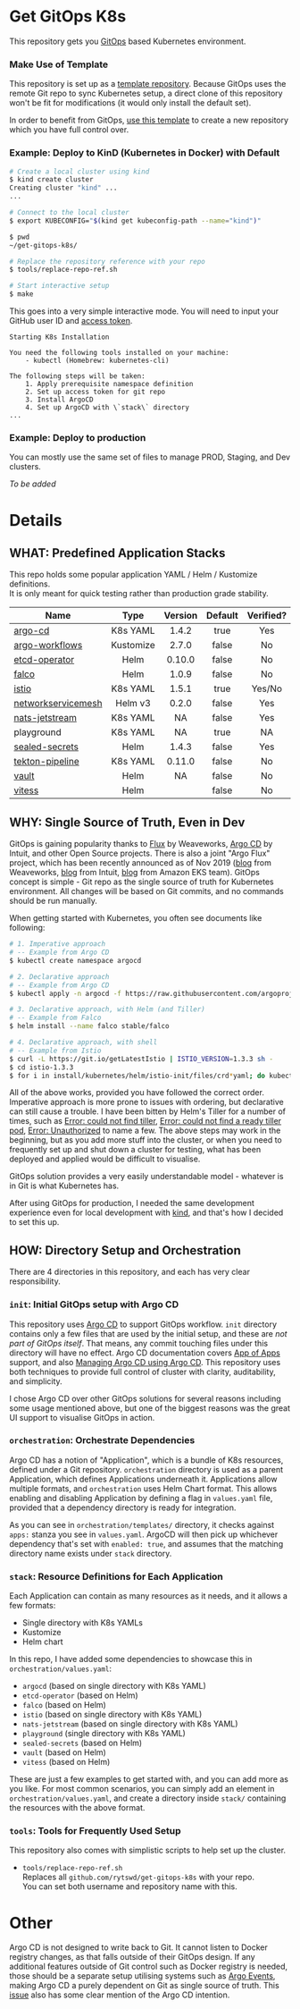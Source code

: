 # Get GitOps K8s

This repository gets you [GitOps](https://www.weave.works/technologies/gitops/) based Kubernetes environment.

### Make Use of Template

This repository is set up as a [template repository](https://help.github.com/en/github/creating-cloning-and-archiving-repositories/creating-a-template-repository). Because GitOps uses the remote Git repo to sync Kubernetes setup, a direct clone of this repository won't be fit for modifications (it would only install the default set).

In order to benefit from GitOps, [use this template](https://github.com/rytswd/get-gitops-k8s/generate) to create a new repository which you have full control over.

### Example: Deploy to KinD (Kubernetes in Docker) with Default

```bash
# Create a local cluster using kind
$ kind create cluster
Creating cluster "kind" ...
...

# Connect to the local cluster
$ export KUBECONFIG="$(kind get kubeconfig-path --name="kind")"

$ pwd
~/get-gitops-k8s/

# Replace the repository reference with your repo
$ tools/replace-repo-ref.sh

# Start interactive setup
$ make
```

This goes into a very simple interactive mode. You will need to input your GitHub user ID and [access token](https://help.github.com/en/github/authenticating-to-github/creating-a-personal-access-token-for-the-command-line).

```
Starting K8s Installation

You need the following tools installed on your machine:
	- kubectl (Homebrew: kubernetes-cli)

The following steps will be taken:
	1. Apply prerequisite namespace definition
	2. Set up access token for git repo
	3. Install ArgoCD
	4. Set up ArgoCD with \`stack\` directory
...
```

### Example: Deploy to production

You can mostly use the same set of files to manage PROD, Staging, and Dev clusters.

_To be added_

# Details

## WHAT: Predefined Application Stacks

This repo holds some popular application YAML / Helm / Kustomize definitions.  
It is only meant for quick testing rather than production grade stability.

| Name                                                                           |   Type    | Version | Default | Verified? |
| ------------------------------------------------------------------------------ | :-------: | :-----: | :-----: | :-------: |
| [argo-cd](https://github.com/argoproj/argo-cd)                                 | K8s YAML  |  1.4.2  |  true   |    Yes    |
| [argo-workflows](https://github.com/argoproj/argo)                             | Kustomize |  2.7.0  |  false  |    No     |
| [etcd-operator](https://github.com/coreos/etcd-operator)                       |   Helm    | 0.10.0  |  false  |    No     |
| [falco](https://github.com/falcosecurity/falco)                                |   Helm    |  1.0.9  |  false  |    No     |
| [istio](https://github.com/istio/istio)                                        | K8s YAML  |  1.5.1  |  true   |  Yes/No   |
| [networkservicemesh](https://github.com/networkservicemesh/networkservicemesh) |  Helm v3  |  0.2.0  |  false  |    Yes    |
| [nats-jetstream](https://github.com/nats-io/nats-server)                       | K8s YAML  |   NA    |  false  |    Yes    |
| playground                                                                     | K8s YAML  |   NA    |  true   |    NA     |
| [sealed-secrets](https://github.com/bitnami-labs/sealed-secrets)               |   Helm    |  1.4.3  |  false  |    Yes    |
| [tekton-pipeline](https://github.com/tektoncd/pipeline)                        | K8s YAML  | 0.11.0  |  false  |    No     |
| [vault](https://github.com/hashicorp/vault-helm)                               |   Helm    |   NA    |  false  |    No     |
| [vitess](https://github.com/vitessio/vitess)                                   |   Helm    |         |  false  |    No     |

## WHY: Single Source of Truth, Even in Dev

GitOps is gaining popularity thanks to [Flux](https://github.com/fluxcd/flux) by Weaveworks, [Argo CD](https://argoproj.github.io/argo-cd/) by Intuit, and other Open Source projects. There is also a joint "Argo Flux" project, which has been recently announced as of Nov 2019 ([blog](https://www.weave.works/blog/argo-flux-join-forces) from Weaveworks, [blog](https://www.intuit.com/blog/technology/introducing-argo-flux/) from Intuit, [blog](https://aws.amazon.com/blogs/containers/help-us-write-a-new-chapter-for-gitops-kubernetes-and-open-source-collaboration/) from Amazon EKS team). GitOps concept is simple - Git repo as the single source of truth for Kubernetes environment. All changes will be based on Git commits, and no commands should be run manually.

When getting started with Kubernetes, you often see documents like following:

```bash
# 1. Imperative approach
# -- Example from Argo CD
$ kubectl create namespace argocd
```

```bash
# 2. Declarative approach
# -- Example from Argo CD
$ kubectl apply -n argocd -f https://raw.githubusercontent.com/argoproj/argo-cd/stable/manifests/install.yaml
```

```bash
# 3. Declarative approach, with Helm (and Tiller)
# -- Example from Falco
$ helm install --name falco stable/falco
```

```bash
# 4. Declarative approach, with shell
# -- Example from Istio
$ curl -L https://git.io/getLatestIstio | ISTIO_VERSION=1.3.3 sh -
$ cd istio-1.3.3
$ for i in install/kubernetes/helm/istio-init/files/crd*yaml; do kubectl apply -f $i; done
```

All of the above works, provided you have followed the correct order. Imperative approach is more prone to issues with ordering, but declarative can still cause a trouble. I have been bitten by Helm's Tiller for a number of times, such as [Error: could not find tiller](https://github.com/helm/helm/issues/4685), [Error: could not find a ready tiller pod](https://github.com/helm/helm/issues/2064), [Error: Unauthorized](https://github.com/helm/helm/issues/6315) to name a few. The above steps may work in the beginning, but as you add more stuff into the cluster, or when you need to frequently set up and shut down a cluster for testing, what has been deployed and applied would be difficult to visualise.

GitOps solution provides a very easily understandable model - whatever is in Git is what Kubernetes has.

After using GitOps for production, I needed the same development experience even for local development with [kind](https://kind.sigs.k8s.io/), and that's how I decided to set this up.

## HOW: Directory Setup and Orchestration

There are 4 directories in this repository, and each has very clear responsibility.

### `init`: Initial GitOps setup with Argo CD

This repository uses [Argo CD](https://argoproj.github.io/argo-cd/) to support GitOps workflow. `init` directory contains only a few files that are used by the initial setup, and these are _not part of GitOps itself_. That means, any commit touching files under this directory will have no effect. Argo CD documentation covers [App of Apps](https://argoproj.github.io/argo-cd/operator-manual/declarative-setup/#app-of-apps) support, and also [Managing Argo CD using Argo CD](https://argoproj.github.io/argo-cd/operator-manual/declarative-setup/#manage-argo-cd-using-argo-cd). This repository uses both techniques to provide full control of cluster with clarity, auditability, and simplicity.

I chose Argo CD over other GitOps solutions for several reasons including some usage mentioned above, but one of the biggest reasons was the great UI support to visualise GitOps in action.

### `orchestration`: Orchestrate Dependencies

Argo CD has a notion of "Application", which is a bundle of K8s resources, defined under a Git repository. `orchestration` directory is used as a parent Application, which defines Applications underneath it. Applications allow multiple formats, and `orchestration` uses Helm Chart format. This allows enabling and disabling Application by defining a flag in `values.yaml` file, provided that a dependency directory is ready for integration.

As you can see in `orchestration/templates/` directory, it checks against `apps:` stanza you see in `values.yaml`. ArgoCD will then pick up whichever dependency that's set with `enabled: true`, and assumes that the matching directory name exists under `stack` directory.

### `stack`: Resource Definitions for Each Application

Each Application can contain as many resources as it needs, and it allows a few formats:

- Single directory with K8s YAMLs
- Kustomize
- Helm chart

In this repo, I have added some dependencies to showcase this in `orchestration/values.yaml`:

- `argocd` (based on single directory with K8s YAML)
- `etcd-operator` (based on Helm)
- `falco` (based on Helm)
- `istio` (based on single directory with K8s YAML)
- `nats-jetstream` (based on single directory with K8s YAML)
- `playground` (single directory with K8s YAML)
- `sealed-secrets` (based on Helm)
- `vault` (based on Helm)
- `vitess` (based on Helm)

These are just a few examples to get started with, and you can add more as you like. For most common scenarios, you can simply add an element in `orchestration/values.yaml`, and create a directory inside `stack/` containing the resources with the above format.

### `tools`: Tools for Frequently Used Setup

This repository also comes with simplistic scripts to help set up the cluster.

- `tools/replace-repo-ref.sh`  
  Replaces all `github.com/rytswd/get-gitops-k8s` with your repo.  
  You can set both username and repository name with this.

# Other

Argo CD is not designed to write back to Git. It cannot listen to Docker registry changes, as that falls outside of their GitOps design. If any additional features outside of Git control such as Docker registry is needed, those should be a separate setup utilising systems such as [Argo Events](https://argoproj.github.io/argo-events/), making Argo CD a purely dependent on Git as single source of truth. This [issue](https://github.com/argoproj/argo-cd/issues/1648) also has some clear mention of the Argo CD intention.
